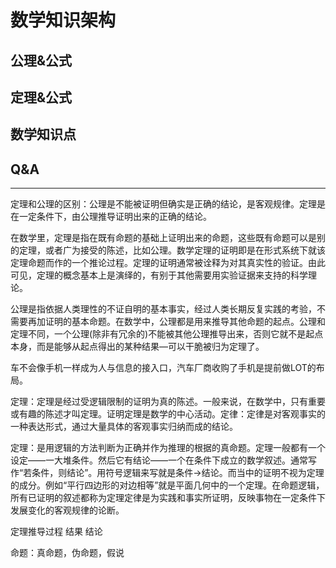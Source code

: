 # 数学知识架构
## 公理&公式
## 定理&公式
## 数学知识点

## Q&A



--------------

定理和公理的区别：公理是不能被证明但确实是正确的结论，是客观规律。定理是在一定条件下，由公理推导证明出来的正确的结论。

在数学里，定理是指在既有命题的基础上证明出来的命题，这些既有命题可以是别的定理，或者广为接受的陈述，比如公理。数学定理的证明即是在形式系统下就该定理命题而作的一个推论过程。定理的证明通常被诠释为对其真实性的验证。由此可见，定理的概念基本上是演绎的，有别于其他需要用实验证据来支持的科学理论。

公理是指依据人类理性的不证自明的基本事实，经过人类长期反复实践的考验，不需要再加证明的基本命题。在数学中，公理都是用来推导其他命题的起点。公理和定理不同，一个公理(除非有冗余的)不能被其他公理推导出来，否则它就不是起点本身，而是能够从起点得出的某种结果—可以干脆被归为定理了。


车不会像手机一样成为人与信息的接入口，汽车厂商收购了手机是提前做LOT的布局。


定理：定理是经过受逻辑限制的证明为真的陈述。一般来说，在数学中，只有重要或有趣的陈述才叫定理。证明定理是数学的中心活动。定律：定律是对客观事实的一种表达形式，通过大量具体的客观事实归纳而成的结论。

定理：是用逻辑的方法判断为正确并作为推理的根据的真命题。定理一般都有一个设定——一大堆条件。然后它有结论——一个在条件下成立的数学叙述。通常写作“若条件，则结论”。用符号逻辑来写就是条件→结论。而当中的证明不视为定理的成分。例如“平行四边形的对边相等”就是平面几何中的一个定理。在命题逻辑，所有已证明的叙述都称为定理定律是为实践和事实所证明，反映事物在一定条件下发展变化的客观规律的论断。

定理推导过程 结果 结论

命题：真命题，伪命题，假说